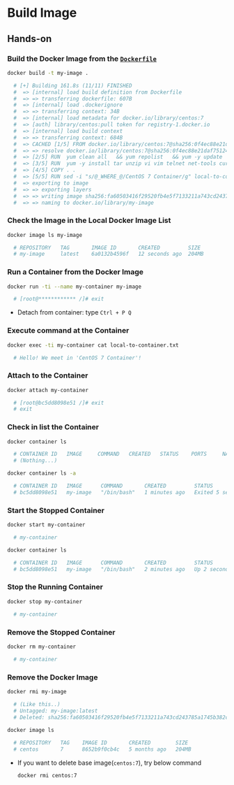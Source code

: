 # Build Image

## Hands-on

### Build the Docker Image from the [`Dockerfile`](./Dockerfile)

```bash
docker build -t my-image .

  # [+] Building 161.8s (11/11) FINISHED
  #  => [internal] load build definition from Dockerfile                                        0.0s
  #  => => transferring dockerfile: 607B                                                        0.0s
  #  => [internal] load .dockerignore                                                           0.0s
  #  => => transferring context: 34B                                                            0.0s
  #  => [internal] load metadata for docker.io/library/centos:7                                 2.9s
  #  => [auth] library/centos:pull token for registry-1.docker.io                               0.0s
  #  => [internal] load build context                                                           0.0s
  #  => => transferring context: 684B                                                           0.0s
  #  => CACHED [1/5] FROM docker.io/library/centos:7@sha256:0f4ec88e21daf75124b8a9e5ca03c37a5e  0.0s
  #  => => resolve docker.io/library/centos:7@sha256:0f4ec88e21daf75124b8a9e5ca03c37a5e937e0e1  0.0s
  #  => [2/5] RUN  yum clean all   && yum repolist   && yum -y update   && sed -i "s/en_US/a  100.3s
  #  => [3/5] RUN  yum -y install tar unzip vi vim telnet net-tools curl openssl   && yum -y   56.0s
  #  => [4/5] COPY . .                                                                          0.1s
  #  => [5/5] RUN sed -i "s/@_WHERE_@/CentOS 7 Container/g" local-to-container.txt              0.4s
  #  => exporting to image                                                                      1.9s
  #  => => exporting layers                                                                     1.9s
  #  => => writing image sha256:fa60503416f29520fb4e5f7133211a743cd243785a1745b382c87367cfbe6b  0.0s
  #  => => naming to docker.io/library/my-image                                                 0.0s
```

### Check the Image in the Local Docker Image List

```bash
docker image ls my-image

  # REPOSITORY   TAG       IMAGE ID       CREATED         SIZE
  # my-image     latest    6a0132b4596f   12 seconds ago  204MB
```

### Run a Container from the Docker Image

```bash
docker run -ti --name my-container my-image

  # [root@************ /]# exit
```

- Detach from container: type `Ctrl + P Q`

### Execute command at the Container

```bash
docker exec -ti my-container cat local-to-container.txt

  # Hello! We meet in 'CentOS 7 Container'!
```

### Attach to the Container

```bash
docker attach my-container

  # [root@bc5dd8098e51 /]# exit
  # exit
```

### Check in list the Container

```bash
docker container ls

  # CONTAINER ID   IMAGE     COMMAND   CREATED   STATUS    PORTS     NAMES
  # (Nothing...)

docker container ls -a

  # CONTAINER ID   IMAGE      COMMAND       CREATED         STATUS             PORTS       NAMES
  # bc5dd8098e51   my-image   "/bin/bash"   1 minutes ago   Exited 5 seconds               my-container
```

### Start the Stopped Container

```bash
docker start my-container

  # my-container

docker container ls

  # CONTAINER ID   IMAGE      COMMAND       CREATED         STATUS         PORTS     NAMES
  # bc5dd8098e51   my-image   "/bin/bash"   2 minutes ago   Up 2 seconds             my-container
```

### Stop the Running Container

```bash
docker stop my-container

  # my-container
```

### Remove the Stopped Container

```bash
docker rm my-container

  # my-container
```

### Remove the Docker Image

```bash
docker rmi my-image

  # (Like this..)
  # Untagged: my-image:latest
  # Deleted: sha256:fa60503416f29520fb4e5f7133211a743cd243785a1745b382c87367cfbe6b22
  
docker image ls

  # REPOSITORY   TAG    IMAGE ID       CREATED        SIZE
  # centos       7      8652b9f0cb4c   5 months ago   204MB
```

- If you want to delete base image(`centos:7`), try below command

  ```bash
  docker rmi centos:7
  ```
